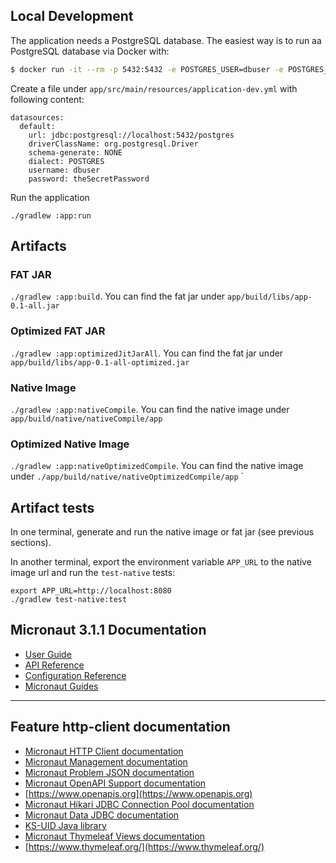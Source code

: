 ## Local Development

The application needs a PostgreSQL database. The easiest way is to run aa PostgreSQL database via Docker with: 

```bash
$ docker run -it --rm -p 5432:5432 -e POSTGRES_USER=dbuser -e POSTGRES_PASSWORD=theSecretPassword -e POSTGRES_DB=postgres postgres:11.5-alpine
```

Create a file under `app/src/main/resources/application-dev.yml` with following content: 

```
datasources:
  default:
    url: jdbc:postgresql://localhost:5432/postgres
    driverClassName: org.postgresql.Driver
    schema-generate: NONE
    dialect: POSTGRES
    username: dbuser
    password: theSecretPassword
```

Run the application

`./gradlew :app:run`

## Artifacts

### FAT JAR 

`./gradlew :app:build`. You can find the fat jar under `app/build/libs/app-0.1-all.jar`

### Optimized FAT JAR

`./gradlew :app:optimizedJitJarAll`. You can find the fat jar under `app/build/libs/app-0.1-all-optimized.jar`

### Native Image

`./gradlew :app:nativeCompile`. You can find the native image under `app/build/native/nativeCompile/app`

### Optimized Native Image

`./gradlew :app:nativeOptimizedCompile`. You can find the native image under `./app/build/native/nativeOptimizedCompile/app`     `

## Artifact tests

In one terminal, generate and run the native image or fat jar (see previous sections).

In another terminal, export the environment variable `APP_URL` to the native image url and run the `test-native` tests:

```
export APP_URL=http://localhost:8080
./gradlew test-native:test
```

## Micronaut 3.1.1 Documentation

- [User Guide](https://docs.micronaut.io/3.1.1/guide/index.html)
- [API Reference](https://docs.micronaut.io/3.1.1/api/index.html)
- [Configuration Reference](https://docs.micronaut.io/3.1.1/guide/configurationreference.html)
- [Micronaut Guides](https://guides.micronaut.io/index.html)
---

## Feature http-client documentation

- [Micronaut HTTP Client documentation](https://docs.micronaut.io/latest/guide/index.html#httpClient)
- [Micronaut Management documentation](https://docs.micronaut.io/latest/guide/index.html#management)
- [Micronaut Problem JSON documentation](https://micronaut-projects.github.io/micronaut-problem-json/latest/guide/index.html)
- [Micronaut OpenAPI Support documentation](https://micronaut-projects.github.io/micronaut-openapi/latest/guide/index.html)
- [https://www.openapis.org](https://www.openapis.org)
- [Micronaut Hikari JDBC Connection Pool documentation](https://micronaut-projects.github.io/micronaut-sql/latest/guide/index.html#jdbc)
- [Micronaut Data JDBC documentation](https://micronaut-projects.github.io/micronaut-data/latest/guide/index.html#jdbc)
- [KS-UID Java library](https://github.com/akhawaja/ksuid)
- [Micronaut Thymeleaf Views documentation](https://micronaut-projects.github.io/micronaut-views/latest/guide/index.html#thymeleaf)
- [https://www.thymeleaf.org/](https://www.thymeleaf.org/)
